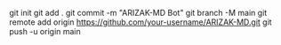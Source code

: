 git init
git add .
git commit -m "ARIZAK-MD Bot"
git branch -M main
git remote add origin https://github.com/your-username/ARIZAK-MD.git
git push -u origin main

